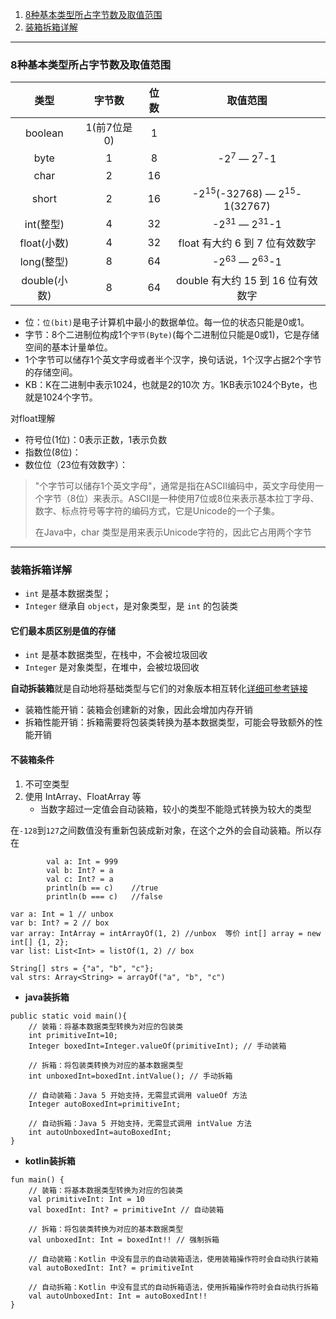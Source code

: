 1. [8种基本类型所占字节数及取值范围](#baseuse)
2. [装箱拆箱详解](#box)


------------------

### <span id = "baseuse">8种基本类型所占字节数及取值范围</span>
|类型|字节数|位数|取值范围|
|:-------:|:-------:|:-------:|:-------:|
|boolean|1(前7位是0)|1|
| byte | 1 | 8 | -2<sup>7</sup> — 2<sup>7</sup>-1 |
|char|2|16|
|short|2|16|-2<sup>15</sup>(-32768) — 2<sup>15</sup>-1(32767)|
|int(整型)|4|32|-2<sup>31</sup> — 2<sup>31</sup>-1|
|float(小数)|4|32|float 有大约 6 到 7 位有效数字
|long(整型)|8|64|-2<sup>63</sup> — 2<sup>63</sup>-1|
|double(小数)|8|64|double 有大约 15 到 16 位有效数字

- 位：`位(bit)`是电子计算机中最小的数据单位。每一位的状态只能是0或1。
- 字节：8个二进制位构成1个`字节(Byte)`(每个二进制位只能是0或1)，它是存储空间的基本计量单位。
- 1个字节可以储存1个英文字母或者半个汉字，换句话说，1个汉字占据2个字节的存储空间。
- KB：K在二进制中表示1024，也就是2的10次 方。1KB表示1024个Byte，也就是1024个字节。

对float理解
- 符号位(1位)：0表示正数，1表示负数
- 指数位(8位)：
- 数位位（23位有效数字）：

>"个字节可以储存1个英文字母"，通常是指在ASCII编码中，英文字母使用一个字节（8位）来表示。ASCII是一种使用7位或8位来表示基本拉丁字母、数字、标点符号等字符的编码方式，它是Unicode的一个子集。
>
>在Java中，char 类型是用来表示Unicode字符的，因此它占用两个字节


-----------------------------

### <span id = "box">装箱拆箱详解</span>

- `int` 是基本数据类型；
- `Integer` 继承自 `object`，是对象类型，是 `int` 的包装类


#### 它们**最本质区别**是值的存储

- `int` 是基本数据类型，在栈中，不会被垃圾回收
- `Integer` 是对象类型，在堆中，会被垃圾回收

**自动拆装箱**就是自动地将基础类型与它们的对象版本相互转化[详细可参考链接](https://www.cnblogs.com/dolphin0520/p/3780005.html)


- 装箱性能开销：装箱会创建新的对象，因此会增加内存开销
- 拆箱性能开销：拆箱需要将包装类转换为基本数据类型，可能会导致额外的性能开销


#### 不装箱条件
1. 不可空类型
2. 使用 IntArray、FloatArray 等
   - 当数字超过一定值会自动装箱，较小的类型不能隐式转换为较大的类型

在`-128`到`127`之间数值没有重新包装成新对象，在这个之外的会自动装箱。所以存在
```
        val a: Int = 999
        val b: Int? = a
        val c: Int? = a
        println(b == c)    //true
        println(b === c)   //false
```



```
var a: Int = 1 // unbox
var b: Int? = 2 // box
var array: IntArray = intArrayOf(1, 2) //unbox  等价 int[] array = new int[] {1, 2};
var list: List<Int> = listOf(1, 2) // box
```
```
String[] strs = {"a", "b", "c"}; 
val strs: Array<String> = arrayOf("a", "b", "c")
```

- **java装拆箱**
```agsl
public static void main(){
    // 装箱：将基本数据类型转换为对应的包装类
    int primitiveInt=10;
    Integer boxedInt=Integer.valueOf(primitiveInt); // 手动装箱

    // 拆箱：将包装类转换为对应的基本数据类型
    int unboxedInt=boxedInt.intValue(); // 手动拆箱

    // 自动装箱：Java 5 开始支持，无需显式调用 valueOf 方法
    Integer autoBoxedInt=primitiveInt;

    // 自动拆箱：Java 5 开始支持，无需显式调用 intValue 方法
    int autoUnboxedInt=autoBoxedInt;
}
```
- **kotlin装拆箱**
```agsl
fun main() {
    // 装箱：将基本数据类型转换为对应的包装类
    val primitiveInt: Int = 10
    val boxedInt: Int? = primitiveInt // 自动装箱

    // 拆箱：将包装类转换为对应的基本数据类型
    val unboxedInt: Int = boxedInt!! // 强制拆箱

    // 自动装箱：Kotlin 中没有显示的自动装箱语法，使用装箱操作符时会自动执行装箱
    val autoBoxedInt: Int? = primitiveInt

    // 自动拆箱：Kotlin 中没有显式的自动拆箱语法，使用拆箱操作符时会自动执行拆箱
    val autoUnboxedInt: Int = autoBoxedInt!!
}

```

